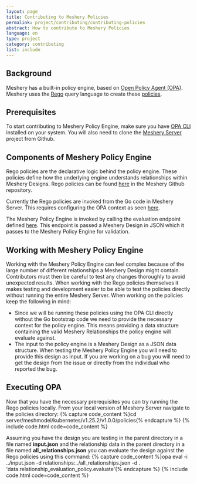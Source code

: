 ```yaml
---
layout: page
title: Contributing to Meshery Policies
permalink: project/contributing/contributing-policies
abstract: How to contribute to Meshery Policies
language: en
type: project
category: contributing
list: include
---
```


## Background
Meshery has a built-in policy engine, based on [Open Policy Agent (OPA)](https://www.openpolicyagent.org/docs/latest/). Meshery uses the [Rego](https://www.openpolicyagent.org/docs/latest/policy-language/) query language to create these [policies](https://docs.meshery.io/concepts/logical/policies). 

## Prerequisites
To start contributing to Meshery Policy Engine, make sure you have [OPA CLI](https://www.openpolicyagent.org/docs/latest/#running-opa) installed on your system. You will also need to clone the [Meshery Server](https://github.com/meshery/meshery/) project from Github.

## Components of Meshery Policy Engine

Rego policies are the declarative logic behind the policy engine. These policies define how the underlying engine understands relationships within Meshery Designs. Rego policies can be found [here](https://github.com/meshery/meshery/tree/master/server/meshmodel/kubernetes/v1.25.2/v1.0.0/policies) in the Meshery Github repository.

Currently the Rego policies are invoked from the Go code in Meshery Server. This requires configuring the OPA context as seen [here](https://github.com/meshery/meshkit/blob/master/models/meshmodel/core/policies/rego_policy_relationship.go).

The Meshery Policy Engine is invoked by calling the evaluation endpoint defined [here](https://github.com/meshery/meshery/blob/master/server/handlers/policy_relationship_handler.go). This endpoint is passed a Meshery Design in JSON which it passes to the Meshery Policy Engine for validation.

## Working with Meshery Policy Engine

Working with the Meshery Policy Engine can feel complex because of the large number of different relationships a Meshery Design might contain. Contributors must then be careful to test any changes thoroughly to avoid unexpected results. When working with the Rego policies themselves it makes testing and development easier to be able to test the policies directly without running the entire Meshery Server. When working on the policies keep the following in mind:

- Since we will be running these policies using the OPA CLI directly without the Go bootstrap code we need to provide the necessary context for the policy engine. This means providing a data structure containing the valid Meshery Relationships the policy engine will evaluate against. 
- The input to the policy engine is a Meshery Design as a JSON data structure. When testing the Meshery Policy Engine you will need to provide this design as input. If you are working on a bug you will need to get the design from the issue or directly from the individual who reported the bug.

## Executing OPA 

Now that you have the necessary prerequisites you can try running the Rego policies locally. From your local version of Meshery Server navigate to the policies directory:
{% capture code_content %}cd server/meshmodel/kubernetes/v1.25.2/v1.0.0/policies{% endcapture %}
{% include code.html code=code_content %}

Assuming you have the design you are testing in the parent directory in a file named **input.json** and the relationship data in the parent directory in a file named **all_relationships.json** you can evaluate the design against the Rego policies using this command:
{% capture code_content %}opa eval -i ../input.json -d relationships:../all_relationships.json -d . 'data.relationship_evaluation_policy.evaluate'{% endcapture %}
{% include code.html code=code_content %}

